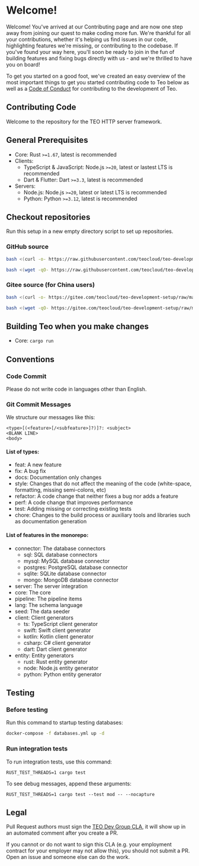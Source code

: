 # Welcome!

Welcome! You've arrived at our Contributing page and are now one step away from joining our quest to make coding more 
fun. We're thankful for all your contributions, whether it's helping us find issues in our code, highlighting features 
we're missing, or contributing to the codebase. If you've found your way here, you'll soon be ready to join in the fun 
of building features and fixing bugs directly with us - and we're thrilled to have you on board!

To get you started on a good foot, we've created an easy overview of the most important things to get you started 
contributing code to Teo below as well as a 
[Code of Conduct](https://github.com/teodevgroup/teo/blob/master/CODE_OF_CONDUCT.md) for contributing to the development 
of Teo.

## Contributing Code

Welcome to the repository for the TEO HTTP server framework.

## General Prerequisites

* Core: Rust `>=1.67`, latest is recommended
* Clients:
  * TypeScript & JavaScript: Node.js `>=20`, latest or lastest LTS is recommended
  * Dart & Flutter: Dart `>=3.3`, latest is recommended
* Servers:
  * Node.js: Node.js `>=20`, latest or latest LTS is recommended
  * Python: Python `>=3.12`, latest is recommended

## Checkout repositories

Run this setup in a new empty directory script to set up repositories.

### GitHub source

```sh
bash <(curl -o- https://raw.githubusercontent.com/teocloud/teo-development-setup/main/setup.sh)
```

```sh
bash <(wget -qO- https://raw.githubusercontent.com/teocloud/teo-development-setup/main/setup.sh)
```

### Gitee source (for China users)

```sh
bash <(curl -o- https://gitee.com/teocloud/teo-development-setup/raw/main/setup.sh)
```

```sh
bash <(wget -qO- https://gitee.com/teocloud/teo-development-setup/raw/main/setup.sh)
```

## Building Teo when you make changes

* Core: `cargo run`

## Conventions

### Code Commit

Please do not write code in languages other than English.

### Git Commit Messages

We structure our messages like this:

```
<type>[(<feature>[/<subfeature>]?)]?: <subject>
<BLANK LINE>
<body>
```

#### List of types:

* feat: A new feature
* fix: A bug fix
* docs: Documentation only changes
* style: Changes that do not affect the meaning of the code (white-space, formatting, missing semi-colons, etc)
* refactor: A code change that neither fixes a bug nor adds a feature
* perf: A code change that improves performance
* test: Adding missing or correcting existing tests
* chore: Changes to the build process or auxiliary tools and libraries such as documentation generation

#### List of features in the monorepo:

* connector: The database connectors
  * sql: SQL database connectors
  * mysql: MySQL database connector
  * postgres: PostgreSQL database connector
  * sqlite: SQLite database connector
  * mongo: MongoDB database connector
* server: The server integration
* core: The core
* pipeline: The pipeline items
* lang: The schema language
* seed: The data seeder
* client: Client generators
  * ts: TypeScript client generator 
  * swift: Swift client generator
  * kotlin: Kotlin client generator
  * csharp: C# client generator
  * dart: Dart client generator
* entity: Entity generators
  * rust: Rust entity generator
  * node: Node.js entity generator
  * python: Python entity generator

## Testing

### Before testing

Run this command to startup testing databases:

```sh
docker-compose -f databases.yml up -d
```

### Run integration tests

To run integration tests, use this command:
```shell
RUST_TEST_THREADS=1 cargo test
```

To see debug messages, append these arguments:
```shell
RUST_TEST_THREADS=1 cargo test --test mod -- --nocapture
```

## Legal

Pull Request authors must sign the [TEO Dev Group CLA](https://cla-assistant.io/teodevgroup/teo), it will show up in an 
automated comment after you create a PR.

If you cannot or do not want to sign this CLA (e.g. your employment contract for your employer may not allow this), you 
should not submit a PR. Open an issue and someone else can do the work.
